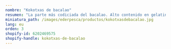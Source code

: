 ```yaml
---
nombre: "Kokotxas de bacalao"
resumen: "La parte más codiciada del bacalao. Alto contenido en gelatina. Envasado:bandeja de 1 kg aprox."
miniatura_path: /images/ederpesca/productos/kokotxasdebacalao.jpg
lang: eu
orden: 3
shopify-id: 6202469575
shopify-handle: kokotxas-de-bacalao
---
```

